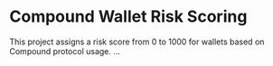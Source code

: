 
# Compound Wallet Risk Scoring
This project assigns a risk score from 0 to 1000 for wallets based on Compound protocol usage.
...
